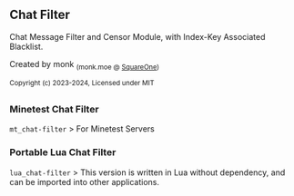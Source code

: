 ## Chat Filter

Chat Message Filter and Censor Module, with Index-Key Associated Blacklist.

Created by monk <sub>(monk.moe @ [SquareOne](https://discord.gg/pE4Tu3cf23))</sub>

<sup>Copyright (c) 2023-2024, Licensed under MIT</sup>

##

### Minetest Chat Filter
`mt_chat-filter` > For Minetest Servers

### Portable Lua Chat Filter
`lua_chat-filter` > This version is written in Lua without dependency, and can be imported into other applications.

##
